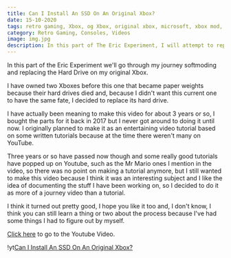 ```yaml
---
title: Can I Install An SSD On An Original Xbox?
date: 15-10-2020
tags: retro gaming, Xbox, og Xbox, original xbox, microsoft, xbox mod, microsoft xbox, xbox soft-mod, ssd on xbox, console mod, xbox softmodding tool, rocky5
category: Retro Gaming, Consoles, Videos
image: img.jpg
description: In this part of The Eric Experiment, I will attempt to replace the internal hard-drive of an Original Xbox with an SSD
---
```


In this part of the Eric Experiment we'll go through my journey softmoding and replacing the Hard Drive on my original Xbox.

I have owned two Xboxes before this one that became paper weights because their hard drives died and, because I didn't want this current one to have the same fate, I decided to replace its hard drive.

I have actually been meaning to make this video for about 3 years or so, I bought the parts for it back in 2017 but I never got around to doing it until now. I originally planned to make it as an entertaining video tutorial based on some written tutorials because at the time there weren't many on YouTube.

Three years or so have passed now though and some really good tutorials have popped up on Youtube, such as the Mr Mario ones I mention in the video, so there was no point on making a tutorial anymore, but I still wanted to make this video because I think it was an interesting subject and I like the idea of documenting the stuff I have been working on, so I decided to do it as more of a journey video than a tutorial.

I think it turned out pretty good, I hope you like it too and, I don't know, I think you can still learn a thing or two about the process because I've had some things I had to figure out by myself.

[Click here](https://www.youtube.com/watch?v=k6xnsieaUsw) to go to the Youtube Video.

!yt[Can I Install An SSD On An Original Xbox?](https://www.youtube.com/watch?v=k6xnsieaUsw)
